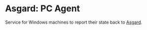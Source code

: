 # Asgard: PC Agent

Service for Windows machines to report their state back to [Asgard](https://github.com/socstech/asgard).

